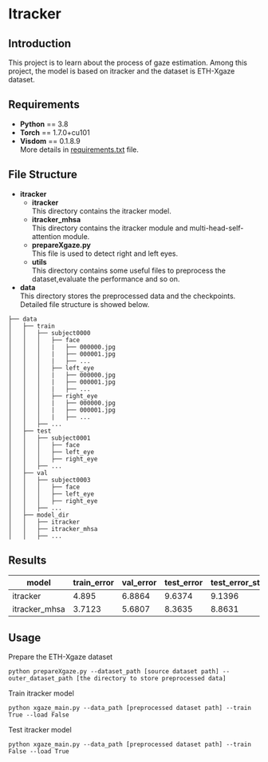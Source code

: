 # Itracker
## Introduction
This project is to learn about the process of gaze estimation. Among this project, the model is based on itracker and the dataset is ETH-Xgaze dataset.
## Requirements
* **Python** == 3.8
* **Torch** == 1.7.0+cu101
* **Visdom** == 0.1.8.9   
More details in [requirements.txt](itracker/requirements.txt) file.
## File Structure
* **itracker** 
    * **itracker**   
    This directory contains the itracker model.
    * **itracker_mhsa**  
    This directory contains the itracker module and multi-head-self-attention module.
    * **prepareXgaze.py**   
    This file is used to detect right and left eyes.
    * **utils**  
    This directory contains some useful files to preprocess the dataset,evaluate the performance and so on.
* **data**  
This directory stores the preprocessed data and the checkpoints. Detailed file structure is showed below.
```
├── data			
│   ├── train
│   │   ├── subject0000
│   │   │   ├── face
│   │   │   |   ├── 000000.jpg
│   │   │   |   ├── 000001.jpg
│   │   │   |   ├── ...  
│   │   │   ├── left_eye
│   │   │   |   ├── 000000.jpg
│   │   │   |   ├── 000001.jpg
│   │   │   |   ├── ... 
│   │   │   ├── right_eye
│   │   │   |   ├── 000000.jpg
│   │   │   |   ├── 000001.jpg
│   │   │   |   ├── ... 
│   │   ├── ...
│   ├── test
│   │   ├── subject0001
│   │   │   ├── face 
│   │   │   ├── left_eye
│   │   │   ├── right_eye
│   │   ├── ...
│   ├── val
│   │   ├── subject0003
│   │   │   ├── face 
│   │   │   ├── left_eye
│   │   │   ├── right_eye
│   │   ├── ...
│   ├── model_dir
│   │   ├── itracker
│   │   ├── itracker_mhsa
│   │   ├── ...
```
## Results
 model  | train_error  | val_error  | test_error  | test_error_std
 ---- | ----- | ------ | ------ | ------  
 itracker  | 4.895 | 6.8864 | 9.6374 | 9.1396 
 itracker_mhsa  | 3.7123 | 5.6807 | 8.3635 | 8.8631  
## Usage
Prepare the ETH-Xgaze dataset
```
python prepareXgaze.py --dataset_path [source dataset path] --outer_dataset_path [the directory to store preprocessed data]
```
Train itracker model
```
python xgaze_main.py --data_path [preprocessed dataset path] --train True --load False
```
Test itracker model
```
python xgaze_main.py --data_path [preprocessed dataset path] --train False --load True
```
